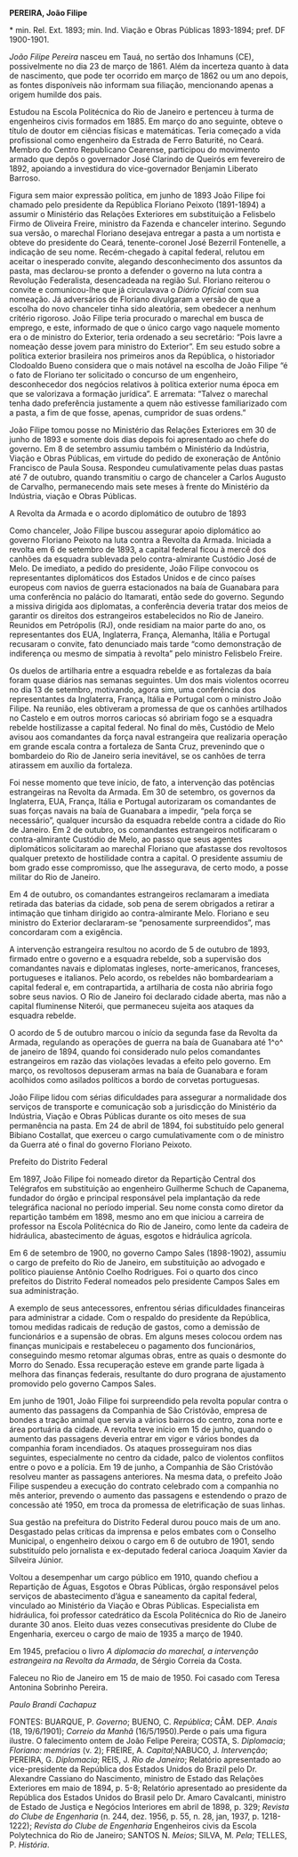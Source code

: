 **PEREIRA, João Filipe**

\* min. Rel. Ext. 1893; min. Ind. Viação e Obras Públicas 1893-1894;
pref. DF 1900-1901.

*João Filipe Pereira* nasceu em Tauá, no sertão dos Inhamuns (CE),
possivelmente no dia 23 de março de 1861. Além da incerteza quanto à
data de nascimento, que pode ter ocorrido em março de 1862 ou um ano
depois, as fontes disponíveis não informam sua filiação, mencionando
apenas a origem humilde dos pais.

Estudou na Escola Politécnica do Rio de Janeiro e pertenceu à turma de
engenheiros civis formados em 1885. Em março do ano seguinte, obteve o
título de doutor em ciências físicas e matemáticas. Teria começado a
vida profissional como engenheiro da Estrada de Ferro Baturité, no
Ceará. Membro do Centro Republicano Cearense, participou do movimento
armado que depôs o governador José Clarindo de Queirós em fevereiro de
1892, apoiando a investidura do vice-governador Benjamin Liberato
Barroso.

Figura sem maior expressão política, em junho de 1893 João Filipe foi
chamado pelo presidente da República Floriano Peixoto (1891-1894) a
assumir o Ministério das Relações Exteriores em substituição a Felisbelo
Firmo de Oliveira Freire, ministro da Fazenda e chanceler interino.
Segundo sua versão, o marechal Floriano desejava entregar a pasta a um
nortista e obteve do presidente do Ceará, tenente-coronel José Bezerril
Fontenelle, a indicação de seu nome. Recém-chegado à capital federal,
relutou em aceitar o inesperado convite, alegando desconhecimento dos
assuntos da pasta, mas declarou-se pronto a defender o governo na luta
contra a Revolução Federalista, desencadeada na região Sul. Floriano
reiterou o convite e comunicou-lhe que já circulavava o *Diário Oficial*
com sua nomeação. Já adversários de Floriano divulgaram a versão de que
a escolha do novo chanceler tinha sido aleatória, sem obedecer a nenhum
critério rigoroso. João Filipe teria procurado o marechal em busca de
emprego, e este, informado de que o único cargo vago naquele momento era
o de ministro do Exterior, teria ordenado a seu secretário: “Pois lavre
a nomeação desse jovem para ministro do Exterior”. Em seu estudo sobre a
política exterior brasileira nos primeiros anos da República, o
historiador Clodoaldo Bueno considera que o mais notável na escolha de
João Filipe “é o fato de Floriano ter solicitado o concurso de um
engenheiro, desconhecedor dos negócios relativos à política exterior
numa época em que se valorizava a formação jurídica”. E arremata:
“Talvez o marechal tenha dado preferência justamente a quem não
estivesse familiarizado com a pasta, a fim de que fosse, apenas,
cumpridor de suas ordens.”

João Filipe tomou posse no Ministério das Relações Exteriores em 30 de
junho de 1893 e somente dois dias depois foi apresentado ao chefe do
governo. Em 8 de setembro assumiu também o Ministério da Indústria,
Viação e Obras Públicas, em virtude do pedido de exoneração de Antônio
Francisco de Paula Sousa. Respondeu cumulativamente pelas duas pastas
até 7 de outubro, quando transmitiu o cargo de chanceler a Carlos
Augusto de Carvalho, permanecendo mais sete meses à frente do Ministério
da Indústria, viação e Obras Públicas.

A Revolta da Armada e o acordo diplomático de outubro de 1893

Como chanceler, João Filipe buscou assegurar apoio diplomático ao
governo Floriano Peixoto na luta contra a Revolta da Armada. Iniciada a
revolta em 6 de setembro de 1893, a capital federal ficou à mercê dos
canhões da esquadra sublevada pelo contra-almirante Custódio José de
Melo. De imediato, a pedido do presidente, João Filipe convocou os
representantes diplomáticos dos Estados Unidos e de cinco países
europeus com navios de guerra estacionados na baía de Guanabara para uma
conferência no palácio do Itamarati, então sede do governo. Segundo a
missiva dirigida aos diplomatas, a conferência deveria tratar dos meios
de garantir os direitos dos estrangeiros estabelecidos no Rio de
Janeiro. Reunidos em Petrópolis (RJ), onde residiam na maior parte do
ano, os representantes dos EUA, Inglaterra, França, Alemanha, Itália e
Portugal recusaram o convite, fato denunciado mais tarde “como
demonstração de indiferença ou mesmo de simpatia à revolta” pelo
ministro Felisbelo Freire.

Os duelos de artilharia entre a esquadra rebelde e as fortalezas da baía
foram quase diários nas semanas seguintes. Um dos mais violentos ocorreu
no dia 13 de setembro, motivando, agora sim, uma conferência dos
representantes da Inglaterra, França, Itália e Portugal com o ministro
João Filipe. Na reunião, eles obtiveram a promessa de que os canhões
artilhados no Castelo e em outros morros cariocas só abririam fogo se a
esquadra rebelde hostilizasse a capital federal. No final do mês,
Custódio de Melo avisou aos comandantes da força naval estrangeira que
realizaria operação em grande escala contra a fortaleza de Santa Cruz,
prevenindo que o bombardeio do Rio de Janeiro seria inevitável, se os
canhões de terra atirassem em auxílio da fortaleza.

Foi nesse momento que teve início, de fato, a intervenção das potências
estrangeiras na Revolta da Armada. Em 30 de setembro, os governos da
Inglaterra, EUA, França, Itália e Portugal autorizaram os comandantes de
suas forças navais na baía de Guanabara a impedir, “pela força se
necessário”, qualquer incursão da esquadra rebelde contra a cidade do
Rio de Janeiro. Em 2 de outubro, os comandantes estrangeiros notificaram
o contra-almirante Custódio de Melo, ao passo que seus agentes
diplomáticos solicitaram ao marechal Floriano que afastasse dos
revoltosos qualquer pretexto de hostilidade contra a capital. O
presidente assumiu de bom grado esse compromisso, que lhe assegurava, de
certo modo, a posse militar do Rio de Janeiro.

Em 4 de outubro, os comandantes estrangeiros reclamaram a imediata
retirada das baterias da cidade, sob pena de serem obrigados a retirar a
intimação que tinham dirigido ao contra-almirante Melo. Floriano e seu
ministro do Exterior declararam-se “penosamente surpreendidos”, mas
concordaram com a exigência.

A intervenção estrangeira resultou no acordo de 5 de outubro de 1893,
firmado entre o governo e a esquadra rebelde, sob a supervisão dos
comandantes navais e diplomatas ingleses, norte-americanos, franceses,
portugueses e italianos. Pelo acordo, os rebeldes não bombardeariam a
capital federal e, em contrapartida, a artilharia de costa não abriria
fogo sobre seus navios. O Rio de Janeiro foi declarado cidade aberta,
mas não a capital fluminense Niterói, que permaneceu sujeita aos ataques
da esquadra rebelde.

O acordo de 5 de outubro marcou o início da segunda fase da Revolta da
Armada, regulando as operações de guerra na baía de Guanabara até 1^o^
de janeiro de 1894, quando foi considerado nulo pelos comandantes
estrangeiros em razão das violações levadas a efeito pelo governo. Em
março, os revoltosos depuseram armas na baía de Guanabara e foram
acolhidos como asilados políticos a bordo de corvetas portuguesas.

João Filipe lidou com sérias dificuldades para assegurar a normalidade
dos serviços de transporte e comunicação sob a jurisdicção do Ministério
da Indústria, Viação e Obras Públicas durante os oito meses de sua
permanência na pasta. Em 24 de abril de 1894, foi substituído pelo
general Bibiano Costallat, que exerceu o cargo cumulativamente com o de
ministro da Guerra até o final do governo Floriano Peixoto.

Prefeito do Distrito Federal

Em 1897, João Filipe foi nomeado diretor da Repartição Central dos
Telégrafos em substituição ao engenheiro Guilherme Schuch de Capanema,
fundador do órgão e principal responsável pela implantação da rede
telegráfica nacional no período imperial. Seu nome consta como diretor
da repartição também em 1898, mesmo ano em que iniciou a carreira de
professor na Escola Politécnica do Rio de Janeiro, como lente da cadeira
de hidráulica, abastecimento de águas, esgotos e hidráulica agrícola.

Em 6 de setembro de 1900, no governo Campo Sales (1898-1902), assumiu o
cargo de prefeito do Rio de Janeiro, em substituição ao advogado e
político piauiense Antônio Coelho Rodrigues. Foi o quarto dos cinco
prefeitos do Distrito Federal nomeados pelo presidente Campos Sales em
sua administração.

A exemplo de seus antecessores, enfrentou sérias dificuldades
financeiras para administrar a cidade. Com o respaldo do presidente da
República, tomou medidas radicais de redução de gastos, como a demissão
de funcionários e a supensão de obras. Em alguns meses colocou ordem nas
finanças municipais e restabeleceu o pagamento dos funcionários,
conseguindo mesmo retomar algumas obras, entre as quais o desmonte do
Morro do Senado. Essa recuperação esteve em grande parte ligada à
melhora das finanças federais, resultante do duro prograna de
ajustamento promovido pelo governo Campos Sales.

Em junho de 1901, João Filipe foi surpreendido pela revolta popular
contra o aumento das passagens da Companhia de São Cristóvão, empresa de
bondes a tração animal que servia a vários bairros do centro, zona norte
e área portuária da cidade. A revolta teve início em 15 de junho, quando
o aumento das passagens deveria entrar em vigor e vários bondes da
companhia foram incendiados. Os ataques prosseguiram nos dias seguintes,
especialmente no centro da cidade, palco de violentos conflitos entre o
povo e a polícia. Em 19 de junho, a Companhia de São Cristóvão resolveu
manter as passagens anteriores. Na mesma data, o prefeito João Filipe
suspendeu a execução do contrato celebrado com a companhia no mês
anterior, prevendo o aumento das passagens e estendendo o prazo de
concessão até 1950, em troca da promessa de eletrificação de suas
linhas.

Sua gestão na prefeitura do Distrito Federal durou pouco mais de um ano.
Desgastado pelas críticas da imprensa e pelos embates com o Conselho
Municipal, o engenheiro deixou o cargo em 6 de outubro de 1901, sendo
substituído pelo jornalista e ex-deputado federal carioca Joaquim Xavier
da Silveira Júnior.

Voltou a desempenhar um cargo público em 1910, quando chefiou a
Repartição de Águas, Esgotos e Obras Públicas, órgão responsável pelos
serviços de abastecimento d’água e saneamento da capital federal,
vinculado ao Ministério da Viação e Obras Públicas. Especialista em
hidráulica, foi professor catedrático da Escola Politécnica do Rio de
Janeiro durante 30 anos. Eleito duas vezes consecutivas presidente do
Clube de Engenharia, exerceu o cargo de maio de 1935 a março de 1940.

Em 1945, prefaciou o livro *A diplomacia do marechal, a intervenção
estrangeira na Revolta da Armada*, de Sérgio Correia da Costa.

Faleceu no Rio de Janeiro em 15 de maio de 1950. Foi casado com Teresa
Antonina Sobrinho Pereira.

*Paulo Brandi Cachapuz*

FONTES: BUARQUE, P. *Governo*; BUENO, C. *República*; CÂM. DEP. *Anais*
(18, 19/6/1901); *Correio da Manhã* (16/5/1950).Perde o país uma figura
ilustre. O falecimento ontem de João Felipe Pereira; COSTA, S.
*Diplomacia*; *Floriano: memórias* (v. 2); FREIRE, A. *Capital*;NABUCO,
J. *Intervenção*; PEREIRA, G. *Diplomacia*; REIS, J. *Rio de Janeiro*;
Relatório apresentado ao vice-presidente da República dos Estados Unidos
do Brazil pelo Dr. Alexandre Cassiano do Nascimento, ministro de Estado
das Relações Exteriores em maio de 1894, p. 5-8; Relatório apresentado
ao presidente da República dos Estados Unidos do Brasil pelo Dr. Amaro
Cavalcanti, ministro de Estado de Justiça e Negócios Interiores em abril
de 1898, p. 329; *Revista* *do Clube de Engenharia* (n. 244, dez. 1956,
p. 55, n. 28, jan, 1937, p. 1218-1222); *Revista do Clube de Engenharia*
Engenheiros civis da Escola Polytechnica do Rio de Janeiro; SANTOS N.
*Meios*; SILVA, M. *Pela*; TELLES, P. *História*.
